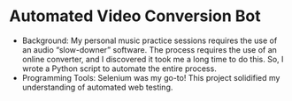 # Automated Video Conversion Bot

* Background: My personal music practice sessions requires the use of an audio “slow-downer” software. The process requires the use of an online converter, and I discovered it took me a long time to do this. So, I wrote a Python script to automate the entire process. 
* Programming Tools: Selenium was my go-to! This project solidified my understanding of automated web testing.
